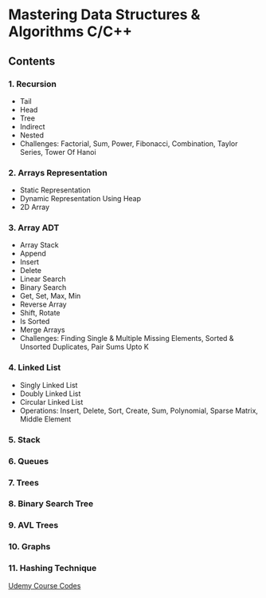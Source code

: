 # Mastering Data Structures & Algorithms C/C++

## Contents

### 1. Recursion
- Tail
- Head
- Tree
- Indirect
- Nested
- Challenges: Factorial, Sum, Power, Fibonacci, Combination, Taylor Series, Tower Of Hanoi

### 2. Arrays Representation
- Static Representation
- Dynamic Representation Using Heap
- 2D Array

### 3. Array ADT
- Array Stack
- Append
- Insert
- Delete
- Linear Search
- Binary Search
- Get, Set, Max, Min
- Reverse Array
- Shift, Rotate
- Is Sorted
- Merge Arrays
- Challenges: Finding Single & Multiple Missing Elements, Sorted & Unsorted Duplicates, Pair Sums Upto K

### 4. Linked List
- Singly Linked List
- Doubly Linked List
- Circular Linked List
- Operations: Insert, Delete, Sort, Create, Sum, Polynomial, Sparse Matrix, Middle Element

### 5. Stack

### 6. Queues

### 7. Trees

### 8. Binary Search Tree

### 9. AVL Trees

### 10. Graphs

### 11. Hashing Technique

[Udemy Course Codes](https://www.udemy.com/course/datastructurescncpp/)
